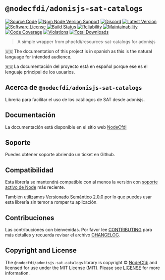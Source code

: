 # `@nodecfdi/adonisjs-sat-catalogs`

[![Source Code][badge-source]][source]
[![Npm Node Version Support][badge-node-version]][node-version]
[![Discord][badge-discord]][discord]
[![Latest Version][badge-release]][release]
[![Software License][badge-license]][license]
[![Build Status][badge-build]][build]
[![Reliability][badge-reliability]][reliability]
[![Maintainability][badge-maintainability]][maintainability]
[![Code Coverage][badge-coverage]][coverage]
[![Violations][badge-violations]][violations]
[![Total Downloads][badge-downloads]][downloads]

> A simple wrapper from phpcfdi/resources-sat-catalogs for adonisjs

:us: The documentation of this project is in spanish as this is the natural language for intended audience.

:mexico: La documentación del proyecto está en español porque ese es el lenguaje principal de los usuarios.

## Acerca de `@nodecfdi/adonisjs-sat-catalogs`

Librería para facilitar el uso de los catálogos de SAT desde adonisjs.

## Documentación

La documentación está disponible en el sitio web [NodeCfdi](https://nodecfdi.com/librarys/adonisjs-sat-catalogs/getting-started/)

## Soporte

Puedes obtener soporte abriendo un ticket en Github.

## Compatibilidad

Esta librería se mantendrá compatible con al menos la versión con
[soporte activo de Node](https://nodejs.org/es/about/releases/) más reciente.

También utilizamos [Versionado Semántico 2.0.0](https://semver.org/lang/es/) por lo que puedes usar esta librería sin temor a romper tu aplicación.

## Contribuciones

Las contribuciones con bienvenidas. Por favor lee [CONTRIBUTING][] para más detalles y recuerda revisar el archivo [CHANGELOG][].

## Copyright and License

The `@nodecfdi/adonisjs-sat-catalogs` library is copyright © [NodeCfdi](https://github.com/nodecfdi) and licensed for use under the MIT License (MIT). Please see [LICENSE][] for more information.

[contributing]: https://github.com/nodecfdi/.github/blob/main/docs/CONTRIBUTING.md
[changelog]: https://github.com/nodecfdi/adonisjs-sat-catalogs/blob/main/CHANGELOG.md
[source]: https://github.com/nodecfdi/adonisjs-sat-catalogs
[node-version]: https://www.npmjs.com/package/@nodecfdi/adonisjs-sat-catalogs
[discord]: https://discord.gg/AsqX8fkW2k
[release]: https://www.npmjs.com/package/@nodecfdi/adonisjs-sat-catalogs
[license]: https://github.com/nodecfdi/adonisjs-sat-catalogs/blob/main/LICENSE.md
[build]: https://github.com/nodecfdi/adonisjs-sat-catalogs/actions/workflows/build.yml?query=branch:main
[reliability]: https://sonarcloud.io/component_measures?id=nodecfdi_adonisjs-sat-catalogs&metric=Reliability
[maintainability]: https://sonarcloud.io/component_measures?id=nodecfdi_adonisjs-sat-catalogs&metric=Maintainability
[coverage]: https://sonarcloud.io/component_measures?id=nodecfdi_adonisjs-sat-catalogs&metric=Coverage
[violations]: https://sonarcloud.io/project/issues?id=nodecfdi_adonisjs-sat-catalogs&resolved=false
[downloads]: https://www.npmjs.com/package/@nodecfdi/adonisjs-sat-catalogs
[badge-source]: https://img.shields.io/badge/source-nodecfdi/adonisjs--sat--catalogs-blue.svg?logo=github
[badge-node-version]: https://img.shields.io/node/v/@nodecfdi/adonisjs-sat-catalogs.svg?logo=nodedotjs
[badge-discord]: https://img.shields.io/discord/459860554090283019?logo=discord
[badge-release]: https://img.shields.io/npm/v/@nodecfdi/adonisjs-sat-catalogs.svg?logo=npm
[badge-license]: https://img.shields.io/github/license/nodecfdi/adonisjs-sat-catalogs.svg?logo=open-source-initiative
[badge-build]: https://img.shields.io/github/actions/workflow/status/nodecfdi/adonisjs-sat-catalogs/build.yml?branch=main
[badge-reliability]: https://sonarcloud.io/api/project_badges/measure?project=nodecfdi_adonisjs-sat-catalogs&metric=reliability_rating
[badge-maintainability]: https://sonarcloud.io/api/project_badges/measure?project=nodecfdi_adonisjs-sat-catalogs&metric=sqale_rating
[badge-coverage]: https://img.shields.io/sonar/coverage/nodecfdi_adonisjs-sat-catalogs/main?logo=sonarcloud&server=https%3A%2F%2Fsonarcloud.io
[badge-violations]: https://img.shields.io/sonar/violations/nodecfdi_adonisjs-sat-catalogs/main?format=long&logo=sonarcloud&server=https%3A%2F%2Fsonarcloud.io
[badge-downloads]: https://img.shields.io/npm/dm/@nodecfdi/adonisjs-sat-catalogs.svg?logo=npm
